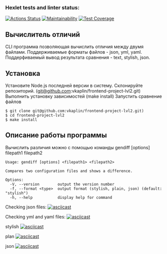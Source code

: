 ### Hexlet tests and linter status:
[![Actions Status](https://github.com/vkaplin/frontend-project-lvl2/workflows/hexlet-check/badge.svg)](https://github.com/vkaplin/frontend-project-lvl2/actions)
[![Maintainability](https://api.codeclimate.com/v1/badges/49d15d25ac9c636b5c42/maintainability)](https://codeclimate.com/github/vkaplin/frontend-project-lvl2/maintainability)
[![Test Coverage](https://api.codeclimate.com/v1/badges/49d15d25ac9c636b5c42/test_coverage)](https://codeclimate.com/github/vkaplin/frontend-project-lvl2/test_coverage)

## Вычислитель отличий
CLI программа позволяющая вычислить отличия между двумя файлами.
Поддерживаемые форматы файлов - json, yml, yaml.
Поддерфиваемый вывод результата сравнения - text, stylish, json.

## Установка
Установите Node.js последней версии в систему.
Склонируйте репозиторий. (git@github.com:vkaplin/frontend-project-lvl2.git)
Выполнить установку зависимостей (make install)
Запустить сравнение файлов

```
$ git clone git@github.com:vkaplin/frontend-project-lvl2.git)
$ cd frontend-project-lvl2
$ make install

```
## Описание работы программы

Вычислить различия можно с помощью команды gendiff [options] filepath1 filepath2

```
Usage: gendiff [options] <filepath1> <filepath2>

Compares two configuration files and shows a difference.

Options:
  -V, --version        output the version number
  -f, --format <type>  output format (stylish, plain, json) (default: "stylish")
  -h, --help           display help for command
```


Checking json files:
[![asciicast](https://asciinema.org/a/oT8FnGWYcwm7NFJQ1ygJESGAE.svg)](https://asciinema.org/a/oT8FnGWYcwm7NFJQ1ygJESGAE)

Checking yml and yaml files:
[![asciicast](https://asciinema.org/a/JfI02KsBuGhwP6ucpYiH7hwbf.svg)](https://asciinema.org/a/JfI02KsBuGhwP6ucpYiH7hwbf)


stylish
[![asciicast](https://asciinema.org/a/ltjFMOAk8SHw6t9OdM4qyYfOh.svg)](https://asciinema.org/a/ltjFMOAk8SHw6t9OdM4qyYfOh)

plan
[![asciicast](https://asciinema.org/a/QkpS7Qmg0ImqCbCSDUhVHvfXk.svg)](https://asciinema.org/a/QkpS7Qmg0ImqCbCSDUhVHvfXk)

json
[![asciicast](https://asciinema.org/a/CjCgo6aXL1L6rXiwxZbcJGxN1.svg)](https://asciinema.org/a/CjCgo6aXL1L6rXiwxZbcJGxN1)